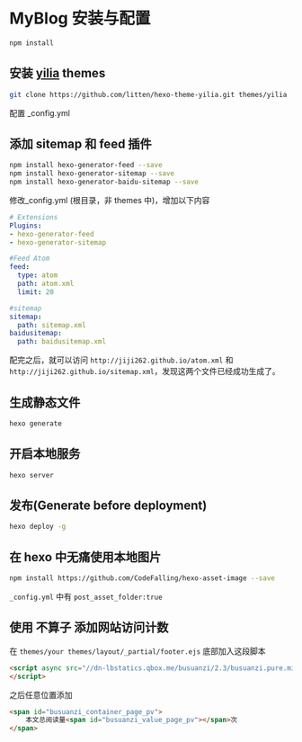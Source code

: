 # MyBlog 安装与配置
```bash
npm install
```

## 安装 [yilia](https://github.com/litten/hexo-theme-yilia) themes
```bash
git clone https://github.com/litten/hexo-theme-yilia.git themes/yilia
```

配置 _config.yml

## 添加 sitemap 和 feed 插件
```bash
npm install hexo-generator-feed --save
npm install hexo-generator-sitemap --save
npm install hexo-generator-baidu-sitemap --save
```
修改_config.yml (根目录，非 themes 中)，增加以下内容
```yaml
# Extensions
Plugins:
- hexo-generator-feed
- hexo-generator-sitemap

#Feed Atom
feed:
  type: atom
  path: atom.xml
  limit: 20

#sitemap
sitemap:
  path: sitemap.xml
baidusitemap:
  path: baidusitemap.xml
```
配完之后，就可以访问 `http://jiji262.github.io/atom.xml` 和
 `http://jiji262.github.io/sitemap.xml`，发现这两个文件已经成功生成了。
## 生成静态文件
```bash
hexo generate
```

## 开启本地服务
```bash
hexo server
```

## 发布(Generate before deployment)
```bash
hexo deploy -g
```

## 在 hexo 中无痛使用本地图片
```bash
npm install https://github.com/CodeFalling/hexo-asset-image --save
```
`_config.yml` 中有 `post_asset_folder:true`

## 使用 不算子 添加网站访问计数
在 `themes/your themes/layout/_partial/footer.ejs` 底部加入这段脚本
```html
<script async src="//dn-lbstatics.qbox.me/busuanzi/2.3/busuanzi.pure.mini.js">
</script>
```
之后任意位置添加
```html
<span id="busuanzi_container_page_pv">
    本文总阅读量<span id="busuanzi_value_page_pv"></span>次
</span>
```
